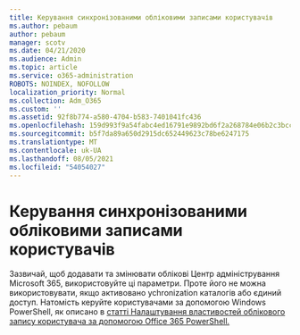 ```yaml
---
title: Керування синхронізованими обліковими записами користувачів
ms.author: pebaum
author: pebaum
manager: scotv
ms.date: 04/21/2020
ms.audience: Admin
ms.topic: article
ms.service: o365-administration
ROBOTS: NOINDEX, NOFOLLOW
localization_priority: Normal
ms.collection: Adm_O365
ms.custom: ''
ms.assetid: 92f8b774-a580-4704-b583-7401041fc436
ms.openlocfilehash: 159d993f9a54fabc4ed16791e9892bd6f2a268784e06b2c3bccdcab39544349d
ms.sourcegitcommit: b5f7da89a650d2915dc652449623c78be6247175
ms.translationtype: MT
ms.contentlocale: uk-UA
ms.lasthandoff: 08/05/2021
ms.locfileid: "54054027"
---
```

# <a name="manage-synchronized-user-accounts"></a>Керування синхронізованими обліковими записами користувачів

Зазвичай, щоб додавати та змінювати облікові Центр адміністрування Microsoft 365, використовуйте ці параметри. Проте його не можна використовувати, якщо активовано ychronization каталогів або єдиний доступ. Натомість керуйте користувачами за допомогою Windows PowerShell, як описано в [статті Налаштування властивостей облікового запису користувача за допомогою Office 365 PowerShell.](https://docs.microsoft.com/office365/enterprise/powershell/configure-user-account-properties-with-office-365-powershell ) 
  

